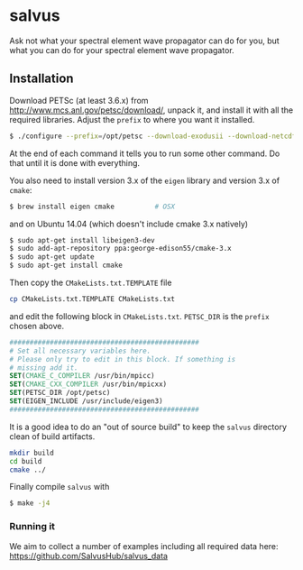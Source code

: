 # salvus
Ask not what your spectral element wave propagator can do for you, but what you can do for your spectral element wave propagator.

## Installation

Download PETSc (at least 3.6.x) from http://www.mcs.anl.gov/petsc/download/, unpack it, and install it with all the required libraries. Adjust the `prefix` to where you want it installed.


```bash
$ ./configure --prefix=/opt/petsc --download-exodusii --download-netcdf --download-hdf5 --download-chaco
```

At the end of each command it tells you to run some other command. Do that
until it is done with everything.

You also need to install version 3.x of the `eigen` library and version 3.x of `cmake`:

```bash
$ brew install eigen cmake          # OSX
```

and on Ubuntu 14.04 (which doesn't include cmake 3.x natively)

``` bash
$ sudo apt-get install libeigen3-dev 
$ sudo add-apt-repository ppa:george-edison55/cmake-3.x
$ sudo apt-get update
$ sudo apt-get install cmake
```

Then copy the `CMakeLists.txt.TEMPLATE` file

```bash
cp CMakeLists.txt.TEMPLATE CMakeLists.txt
```

and edit the following block in `CMakeLists.txt`. `PETSC_DIR` is the `prefix` chosen above.

```cmake
###############################################
# Set all necessary variables here.
# Please only try to edit in this block. If something is
# missing add it.
SET(CMAKE_C_COMPILER /usr/bin/mpicc)
SET(CMAKE_CXX_COMPILER /usr/bin/mpicxx)
SET(PETSC_DIR /opt/petsc)
SET(EIGEN_INCLUDE /usr/include/eigen3)
###############################################
```

It is a good idea to do an "out of source build" to keep the `salvus` directory clean of build artifacts.

``` bash
mkdir build
cd build
cmake ../
```

Finally compile `salvus` with

```bash
$ make -j4
```

### Running it

We aim to collect a number of examples including all required data here: https://github.com/SalvusHub/salvus_data
